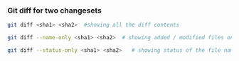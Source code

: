 


### Git diff for two changesets

```bash
git diff <sha1> <sha2>  #showing all the diff contents

git diff --name-only <sha1> <sha2>  # showing added / modified files only

git diff --status-only <sha1> <sha2>   # showing status of the file name

```
